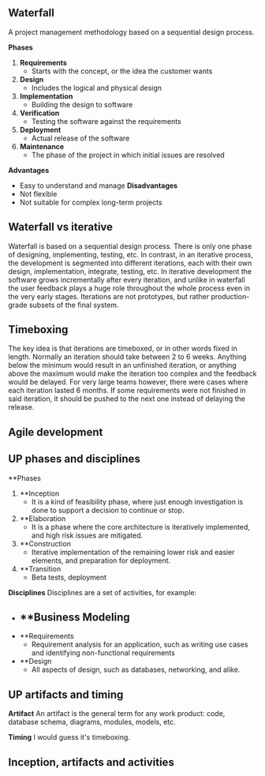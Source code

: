## Waterfall
A project management methodology based on a sequential design process.

**Phases**
1. **Requirements**
	- Starts with the concept, or the idea the customer wants
2. **Design**
	- Includes the logical and physical design
3. **Implementation**
	- Building the design to software
4. **Verification**
	- Testing the software against the requirements
5. **Deployment**
	- Actual release of the software
6. **Maintenance**
	- The phase of the project in which initial issues are resolved

**Advantages**
- Easy to understand and manage
**Disadvantages**
- Not flexible
- Not suitable for complex long-term projects

## Waterfall vs iterative
Waterfall is based on a sequential design process. There is only one phase of designing,  implementing, testing, etc. In contrast, in an iterative process, the development is segmented into different iterations, each with their own design, implementation, integrate, testing, etc. In iterative development the software grows incrementally after every iteration, and unlike in waterfall the user feedback plays a huge role throughout the whole process even in the very early stages. Iterations are not prototypes, but rather production-grade subsets of the final system.

## Timeboxing
The key idea is that iterations are timeboxed, or in other words fixed in length. Normally an iteration should take between 2 to 6 weeks. Anything below the minimum would result in an unfinished iteration, or anything above the maximum would make the iteration too complex and the feedback would be delayed. For very large teams however, there were cases where each iteration lasted 6 months. If some requirements were not finished in said iteration, it should be pushed to the next one instead of delaying the release.

## Agile development


## UP phases and disciplines
**Phases
1. **Inception
	- It is a kind of feasibility phase, where just enough investigation is done to support a decision to continue or stop.
2. **Elaboration
	- It is a phase where the core architecture is iteratively implemented, and high risk issues are mitigated.
3. **Construction
	- Iterative implementation of the remaining lower risk and easier elements, and preparation for deployment.
4. **Transition
	- Beta tests, deployment

**Disciplines**
Disciplines are a set of activities, for example:
- **Business Modeling
	- 
- **Requirements
	- Requirement analysis for an application, such as writing use cases and identifying non-functional requirements
- **Design
	- All aspects of design, such as databases, networking, and alike.

## UP artifacts and timing
**Artifact**
An artifact is the general term for any work product: code, database schema, diagrams, modules, models, etc. 

**Timing**
I would guess it's timeboxing.

## Inception, artifacts and activities